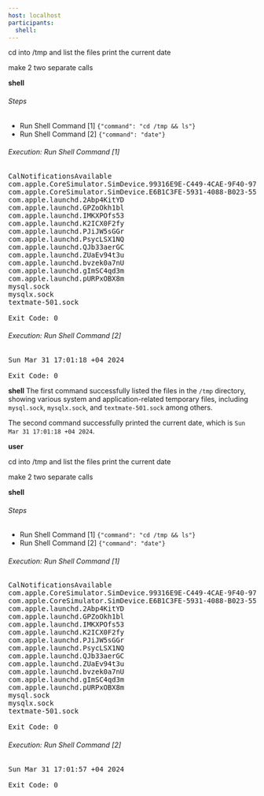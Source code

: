 ```yaml
---
host: localhost
participants:
  shell:
---
```


cd into /tmp and list the files
print the current date

make 2 two separate calls

**shell**

###### Steps

- Run Shell Command [1] `{"command": "cd /tmp && ls"}`
- Run Shell Command [2] `{"command": "date"}`

###### Execution: Run Shell Command [1]

<pre>
CalNotificationsAvailable
com.apple.CoreSimulator.SimDevice.99316E9E-C449-4CAE-9F40-9780601BB51D
com.apple.CoreSimulator.SimDevice.E6B1C3FE-5931-4088-B023-5583DC3A851D
com.apple.launchd.2Abp4KitYD
com.apple.launchd.GPZoOkh1bl
com.apple.launchd.IMKXPOfs53
com.apple.launchd.K2ICX0F2fy
com.apple.launchd.PJiJW5sGGr
com.apple.launchd.PsycLSX1NQ
com.apple.launchd.QJb33aerGC
com.apple.launchd.ZUaEv94t3u
com.apple.launchd.bvzek0a7nU
com.apple.launchd.gImSC4qd3m
com.apple.launchd.pURPxOBX8m
mysql.sock
mysqlx.sock
textmate-501.sock

Exit Code: 0
</pre>

###### Execution: Run Shell Command [2]

<pre>
Sun Mar 31 17:01:18 +04 2024

Exit Code: 0
</pre>

**shell** The first command successfully listed the files in the `/tmp` directory, showing various system and application-related temporary files, including `mysql.sock`, `mysqlx.sock`, and `textmate-501.sock` among others.

The second command successfully printed the current date, which is `Sun Mar 31 17:01:18 +04 2024`.

**user**

cd into /tmp and list the files
print the current date

make 2 two separate calls

**shell**

###### Steps

- Run Shell Command [1] `{"command": "cd /tmp && ls"}`
- Run Shell Command [2] `{"command": "date"}`

###### Execution: Run Shell Command [1]

<pre>
CalNotificationsAvailable
com.apple.CoreSimulator.SimDevice.99316E9E-C449-4CAE-9F40-9780601BB51D
com.apple.CoreSimulator.SimDevice.E6B1C3FE-5931-4088-B023-5583DC3A851D
com.apple.launchd.2Abp4KitYD
com.apple.launchd.GPZoOkh1bl
com.apple.launchd.IMKXPOfs53
com.apple.launchd.K2ICX0F2fy
com.apple.launchd.PJiJW5sGGr
com.apple.launchd.PsycLSX1NQ
com.apple.launchd.QJb33aerGC
com.apple.launchd.ZUaEv94t3u
com.apple.launchd.bvzek0a7nU
com.apple.launchd.gImSC4qd3m
com.apple.launchd.pURPxOBX8m
mysql.sock
mysqlx.sock
textmate-501.sock

Exit Code: 0
</pre>

###### Execution: Run Shell Command [2]

<pre>
Sun Mar 31 17:01:57 +04 2024

Exit Code: 0
</pre>

